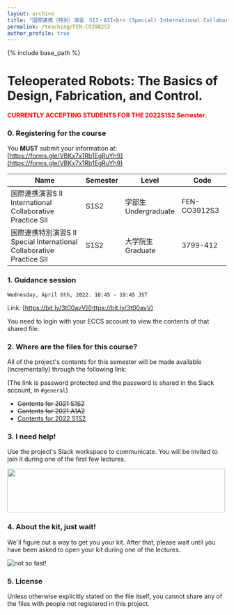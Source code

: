 ```yaml
---
layout: archive
title: "国際連携（特別）演習　SII・AII<br> (Special) International Collaborative Pratice SII-AII"
permalink: /teaching/FEN-CO3982S3
author_profile: true
---
```


{% include base_path %}

# Teleoperated Robots: The Basics of Design, Fabrication, and Control.

<span style="color:red">**CURRENTLY ACCEPTING STUDENTS FOR THE 2022S1S2 Semester**</span>.

### 0. Registering for the course

You **MUST** submit your information at: [https://forms.gle/VBKx7x1Rb1EgRuYh9](https://forms.gle/VBKx7x1Rb1EgRuYh9)

|Name|Semester|Level|Code|
|---|---|---|---|
|国際連携演習S Ⅱ<br> International Collaborative Practice SII | S1S2 | 学部生 <br> Undergraduate | FEN-CO3912S3 |
|国際連携特別演習S Ⅱ <br> Special International Collaborative Practice SII | S1S2 | 大学院生 <br> Graduate | 3799-412 |

<!--- Autumn semester information
|国際連携演習A Ⅱ<br> International Collaborative Practice AII | A1A2 | 学部生 <br> Undergraduate | FEN-CO3942S3 |
|国際連携特別演習A Ⅱ<br> Special International Collaborative Practice AII | A1A2 | 大学院生 <br> Graduate | 3799-422 |
--->

### 1. Guidance session

```Wednesday, April 6th, 2022. 18:45 - 19:45 JST```

Link: [https://bit.ly/3t00avV](https://bit.ly/3t00avV)

You need to login with your ECCS account to view the contents of that shared file.

### 2. Where are the files for this course?

All of the project's contents for this semester will be made available (incrementally) through the following link:

(The link is password protected and the password is shared in the Slack account, in `#general`)

- ~~Contents for 2021 S1S2~~
- ~~Contents for 2021 A1A2~~
- [Contents for 2022 S1S2](http://u.pc.cd/CEn)

### 3. I need help!
Use the project's Slack workspace to communicate. You will be invited to join it during one of the first few lectures.

<img src="https://user-images.githubusercontent.com/46012516/111440458-b5f49700-8749-11eb-8834-e48fa903b72c.gif" width="500" height="100">

### 4. About the kit, just wait!
We'll figure out a way to get you your kit. After that, please wait until you have been asked to open your kit during one of the lectures.

![not so fast!](https://user-images.githubusercontent.com/46012516/111438785-ffdc7d80-8747-11eb-8265-1794c4f04d99.gif)

### 5. License
Unless otherwise explicitly stated on the file itself, you cannot share any of the files with people not registered in this project. 

